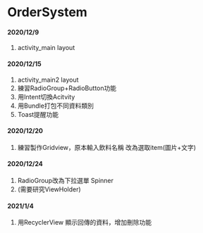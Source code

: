 # OrderSystem

#### 2020/12/9
1. activity_main layout

#### 2020/12/15
1. activity_main2 layout
2. 練習RadioGroup+RadioButton功能
3. 用Intent切換Acitvity
4. 用Bundle打包不同資料類別
5. Toast提醒功能

#### 2020/12/20
1. 練習製作Gridview，原本輸入飲料名稱 改為選取item(圖片+文字)

#### 2020/12/24
1. RadioGroup改為下拉選單 Spinner
2. (需要研究ViewHolder)

#### 2021/1/4
1. 用RecyclerView 顯示回傳的資料，增加刪除功能
